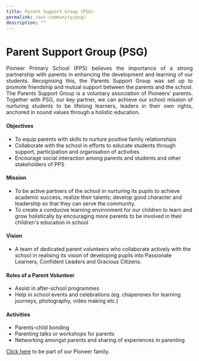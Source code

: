 ```yaml
---
title: Parent Support Group (PSG)
permalink: /our-community/psg/
description: ""
---
```


# Parent Support Group (PSG)

<p align="Justify">Pioneer Primary School (PPS) believes the importance of a strong partnership with parents in enhancing the development and learning of our students. Recognising this, the Parents Support Group was set up to promote friendship and mutual support between the parents and the school. The Parents Support Group is a voluntary association of Pioneers’ parents. Together with PSG, our key partner, we can achieve our school mission of nurturing students to be lifelong learners, leaders in their own rights, anchored in sound values through a holistic education.</p>

#### Objectives

* To equip parents with skills to nurture positive family relationships
* Collaborate with the school in efforts to educate students through support, participation and organisation of activities
* Encourage social interaction among parents and students and other stakeholders of PPS

#### Mission

* To be active partners of the school in nurturing its pupils to achieve academic success, realize their talents; develop good character and leadership so that they can serve the community.
* To create a conducive learning environment for our children to learn and grow holistically by encouraging more parents to be involved in their children's education in school

#### Vision

* A team of dedicated parent volunteers who collaborate actively with the school in realising its vision of developing pupils into Passionate Learners, Confident Leaders and Gracious Citizens. 

#### Roles of a Parent Volunteer

* Assist in after-school programmes 
* Help in school events and celebrations (eg. chaperones for learning journeys, photography, video making etc.)

#### Activities

* Parents-child bonding
* Parenting talks or workshops for parents
* Networking amongst parents and sharing of experiences in parenting

[Click here](https://tinyurl.com/PIONEERPSG) to be part of our Pioneer family.
